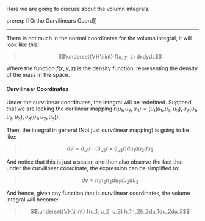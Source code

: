Here we are going to discuss about the volumn integrals. 

prereq: [[Ortho Curvilinears Coord]]

---


There is not much in the normal coordinates for the volumn integral, it will look like this: 

> $$\underset{V}{\iiint} f(x, y, z) dxdydz$$

Where the function $f(x, y, z)$ is the density function, representing the density of the mass in the space. 

#### Curvilinear Coordinates 

Under the curvilinear coordinates, the integral will be redefined. Suppoed that we are looking the curilinear mapping $r(u_1, u_2, u_3) = (u_1(u_1, u_2, u_3), u_2(u_1, u_2, u_3), u_3(u_1, u_2, u_3))$.  

Then, the integral in general (Not just curvilinear mapping) is going to be like: 

> $$dV = \partial_{u1}r\cdot (\partial_{u2} r \times \partial_{u3} r)du_1du_2du_3$$

And notice that this is just a scalar, and then also observe the fact that under the curvilinear coordinate, the expression can be simplified to: 

> $$dv = h_1h_2h_3du_1du_2du_3$$

And hence, given any function that is curvilinear coordinates, the volume integral will become: 

> $$\underset{V}{\iiint} f(u_1, u_2, u_3) h_1h_2h_3du_1du_2du_3$$




